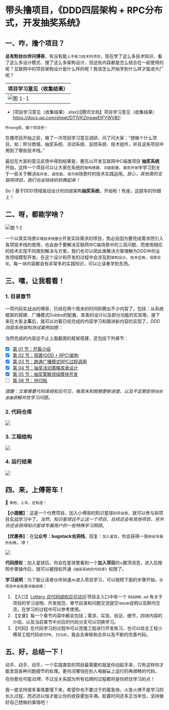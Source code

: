 # 带头撸项目，《DDD四层架构 + RPC分布式，开发抽奖系统》


## 一、咋，撸个项目？

**总有粉丝伙伴问傅哥**，有没有能`上手练习技术的项目`，现在学了这么多技术知识、看了这么多设计模式、搜了这么多架构设计，但这些内容都是怎么结合在一起使用的呢？互联网中的项目架构设计是什么样的呢？我该怎么开始学到什么样才能进大厂呢？

|  项目学习意见（收集结果）    |
| ---- |
| ![图 1-1](/Users/fuzhengwei/itstack/git/KnowledgePlanet/Lottery/doc/assets/img/1-01.png) |

- [项目学习意见（收集结果）.xlsx](【腾讯文档】项目学习意见（收集结果）
  https://docs.qq.com/sheet/DT1VKZmpaeEtFYWVB[)

`咋neng呢，撸个项目吧！` 

在撸项目开始之前，做了一次项目学习意见调研，问了问大家：“想做个什么项目，如；积分商城、抽奖系统、活动系统、监控系统、技术组件，并且这些项目中用到了哪些技术栈。”

最后在大家的意见反馈中得到结果是，要先以开发互联网中C端类项目 **抽奖系统** 开始，这样一个项目可以让大家在系统的`架构搭建`、`功能配置`、`服务开发`中学习到关于一些关于解决`高并发`、`高性能`、`高可用`场景时的技术实践运用。*放心，其他类的互联网项目，我们也会陆续的折腾起来！*

So！基于DDD领域驱动设计的四层架构**抽奖系统**，开始啦！有座，这趟车的你跟上！

## 二、呀，都能学啥？

![图 1-2](/Users/fuzhengwei/itstack/git/KnowledgePlanet/Lottery/doc/assets/img/1-02.png)

一个以真实场景`实践技术栈整合`开发实际需求的项目，势必会因为要完成需求而引入各项技术栈的使用，也会由于要解决互联网中C端场景中的三高问题，而使用相应的技术实现不同类别解决与方案，我们也可以把此类解决方案理解为DDD中的业务领域模型开发。在这个设计和开发的过程中会涉及到`架构设计`、`技术应用`、`场景实现`，每一块内容都会有非常多的实践知识，可以让读者学到东西。

## 三、嘿，让我看看！

### 1. 目录章节

一项代码实战派的傅哥，已经在两个周末的时间折腾出不少内容了，包括：从系统框架的搭建、广播模式Dubbo的配置、库表的设计以及部分功能的实现等，接下来在大家**上车**后，就可以对着已经完成的内容学习和跟进新内容的实现了。*DDD四层系统架构测试案例如图：*

当然完成的内容远不止上面截图的框架搭建，还包括下列章节：

- [x] [第 01 节：开篇介绍](#)
- [x] [第 02 节：搭建(DDD + RPC)架构](#)
- [x] [第 03 节：跑通广播模式RPC过程调用](#)
- [x] [第 04 节：抽奖活动策略库表设计](#)
- [x] [第 05 节：抽奖策略领域模块开发](#)
- [ ] [第 06 节：待归档](#)

*提醒：文章需要代码库授权后可见，每周末和假期更新进度，以及不定期安排`视频直播`讲解共性学习问题。*

### 2. 代码仓库

![](/Users/fuzhengwei/itstack/git/KnowledgePlanet/Lottery/doc/assets/img/1-04.png)

### 3. 工程结构

![](/Users/fuzhengwei/itstack/git/KnowledgePlanet/Lottery/doc/assets/img/1-03.png)

### 4. 运行结果

![](/Users/fuzhengwei/itstack/git/KnowledgePlanet/Lottery/doc/assets/img/1-05.png)

## 四、来，上傅哥车！

🚌 `来吧，上车，还有座！`

**【小提醒】**：这是一个付费项目，加入小傅哥的知识星球`码农会锁`，就可以参与到项目实战学习中了。*当然，知识星球远不止这一个项目，后续还会有其他项目，另外你还会获得知识星球专属用户的一些特殊学习照顾*。

**【优惠券】**：在**公众号：bugstack虫洞栈**，回复：`加入星球`，你会获得一张`粉丝专属折扣券`，冲！

![](https://bugstack.cn/assets/images/illustration/zsxq.jpeg)

**代码授权**：加入星球后，你会在星球里看到一个**加入项目**的🔝置顶消息，进入后按照步骤操作后，就可以被授权开通`《抽奖系统的代码库》`权限了。

**学习说明**：为了能让读者伙伴快速🔜进入项目学习，可以按照下面的步骤开始，`在项目中会有更详细说明`：
1. 【入口】[Lottery *仅代码授权后可访问*](https://codechina.csdn.net/KnowledgePlanet/Lottery) 项目主入口中有一个 `README.md` 有关于项目的学习说明、开发规范、章节目录和问题交流提交issue说明以及群内交流，在学习的过程中可以参考使用。
2. 【文章】每一个章节内容中都会包括；需求、实现、验证、细节，四块内容的介绍，以及当前章节中对应的代码分支可以切换学习。
3. 【代码】在代码学习的过程中可以克隆工程进行开发练习，也可以给主工程小傅哥工程代码`提交PR`、`ISSUE`，我会去审核和合并以及不断的完善代码。

## 五、好，总结一下！

动手、动手、动手，一个实践类型的项目最需要的就是你动起手来，只有这样你才能发现各种问题细节的处理。更何况哪怕在别人电脑💻上运行的再顺畅的代码，在你那也可能*拉跨*，不过没关系因为所有拉跨的过程都将是你抓住学习的点！

我一直坚持很多事情要慢下来，希望你也不要过于的着急快，火急火燎不是学习的长久过程，而迟迟以恒才能让你的收获更加丰满。趁着时间还多正当年恰，坚持做好自己想做的事情吧！